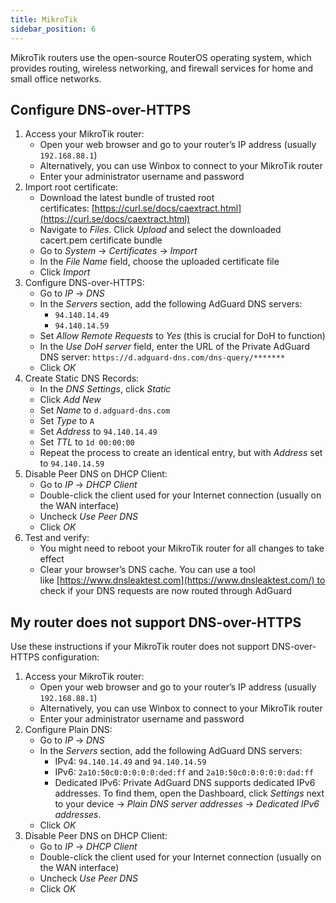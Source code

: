 ```yaml
---
title: MikroTik
sidebar_position: 6
---
```


MikroTik routers use the open-source RouterOS operating system, which provides routing, wireless networking, and firewall services for home and small office networks.

## Configure DNS-over-HTTPS

1. Access your MikroTik router:
    - Open your web browser and go to your router’s IP address (usually `192.168.88.1`)
    - Alternatively, you can use Winbox to connect to your MikroTik router
    - Enter your administrator username and password
1. Import root certificate:
    - Download the latest bundle of trusted root certificates: [https://curl.se/docs/caextract.html](https://curl.se/docs/caextract.html)
    - Navigate to *Files*. Click *Upload* and select the downloaded cacert.pem certificate bundle
    - Go to *System* → *Certificates* → *Import*
    - In the *File Name* field, choose the uploaded certificate file
    - Click *Import*
1. Configure DNS-over-HTTPS:
    - Go to *IP* → *DNS*
    - In the *Servers* section, add the following AdGuard DNS servers:
        - `94.140.14.49`
        - `94.140.14.59`
    - Set *Allow Remote Requests* to *Yes* (this is crucial for DoH to function)
    - In the *Use DoH server* field, enter the URL of the Private AdGuard DNS server: `https://d.adguard-dns.com/dns-query/*******`
    - Click *OK*
1. Create Static DNS Records:
    - In the *DNS Settings*, click *Static*
    - Click *Add New*
    - Set *Name* to `d.adguard-dns.com`
    - Set *Type* to `A`
    - Set *Address* to `94.140.14.49`
    - Set *TTL* to `1d 00:00:00`
    - Repeat the process to create an identical entry, but with *Address* set to `94.140.14.59`
1. Disable Peer DNS on DHCP Client:
    - Go to *IP* → *DHCP Client*
    - Double-click the client used for your Internet connection (usually on the WAN interface)
    - Uncheck *Use Peer DNS*
    - Click *OK*
1. Test and verify:
    - You might need to reboot your MikroTik router for all changes to take effect
    - Clear your browser’s DNS cache. You can use a tool like [https://www.dnsleaktest.com](https://www.dnsleaktest.com/) to check if your DNS requests are now routed through AdGuard

## My router does not support DNS-over-HTTPS

Use these instructions if your MikroTik router does not support DNS-over-HTTPS configuration:

1. Access your MikroTik router:
    - Open your web browser and go to your router’s IP address (usually `192.168.88.1`)
    - Alternatively, you can use Winbox to connect to your MikroTik router
    - Enter your administrator username and password
1. Configure Plain DNS:
    - Go to *IP* → *DNS*
    - In the *Servers* section, add the following AdGuard DNS servers:
        - IPv4: `94.140.14.49` and `94.140.14.59`
        - IPv6: `2a10:50c0:0:0:0:0:ded:ff` and `2a10:50c0:0:0:0:0:dad:ff`
        - Dedicated IPv6: Private AdGuard DNS supports dedicated IPv6 addresses. To find them, open the Dashboard, click *Settings* next to your device → *Plain DNS server addresses* → *Dedicated IPv6 addresses*.
    - Click *OK*
1. Disable Peer DNS on DHCP Client:
    - Go to *IP* → *DHCP Client*
    - Double-click the client used for your Internet connection (usually on the WAN interface)
    - Uncheck *Use Peer DNS*
    - Click *OK*
